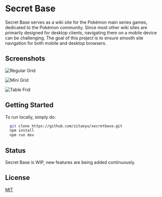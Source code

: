 # Secret Base

Secret Base serves as a wiki site for the Pokémon main series games, dedicated to the Pokémon community. Since most other wiki sites are primarily designed for desktop clients, navigating them on a mobile device can be challenging. The goal of this project is to ensure smooth site navigation for both mobile and desktop browsers.

## Screenshots

![Regular Grid](https://raw.githubusercontent.com/zitaoyu/secretbase/main/public/readme-screenshot-1.png)

![Mini Grid](https://raw.githubusercontent.com/zitaoyu/secretbase/main/public/readme-screenshot-2.png)

![Table Frid](https://raw.githubusercontent.com/zitaoyu/secretbase/main/public/readme-screenshot-3.png)

## Getting Started

To run locally, simply do:

```bash
  git clone https://github.com/zitaoyu/secretbase.git
  npm install
  npm run dev
```

## Status

Secret Base is WIP, new features are being added continuously.

## License

[MIT](https://choosealicense.com/licenses/mit/)
